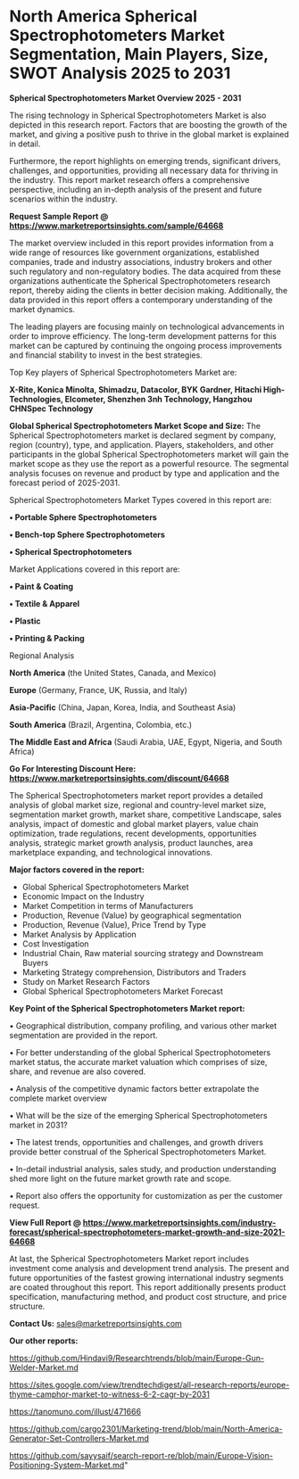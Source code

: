 # North America Spherical Spectrophotometers Market Segmentation, Main Players, Size, SWOT Analysis 2025 to 2031

<Strong> Spherical Spectrophotometers Market Overview 2025 - 2031</strong>

The rising technology in Spherical Spectrophotometers Market is also depicted in this research report. Factors that are boosting the growth of the market, and giving a positive push to thrive in the global market is explained in detail.

Furthermore, the report highlights on emerging trends, significant drivers, challenges, and opportunities, providing all necessary data for thriving in the industry. This report market research offers a comprehensive perspective, including an in-depth analysis of the present and future scenarios within the industry.

<strong>Request Sample Report @ <a href=https://www.marketreportsinsights.com/sample/64668>https://www.marketreportsinsights.com/sample/64668</a></strong>

The market overview included in this report provides information from a wide range of resources like government organizations, established companies, trade and industry associations, industry brokers and other such regulatory and non-regulatory bodies. The data acquired from these organizations authenticate the Spherical Spectrophotometers research report, thereby aiding the clients in better decision making. Additionally, the data provided in this report offers a contemporary understanding of the market dynamics.

The leading players are focusing mainly on technological advancements in order to improve efficiency. The long-term development patterns for this market can be captured by continuing the ongoing process improvements and financial stability to invest in the best strategies.

Top Key players of Spherical Spectrophotometers Market are:

<strong>X-Rite, Konica Minolta, Shimadzu, Datacolor, BYK Gardner, Hitachi High-Technologies, Elcometer, Shenzhen 3nh Technology, Hangzhou CHNSpec Technology</strong>

<strong><b>Global Spherical Spectrophotometers Market Scope and Size:</b></strong>
The Spherical Spectrophotometers market is declared segment by company, region (country), type, and application. Players, stakeholders, and other participants in the global Spherical Spectrophotometers market will gain the market scope as they use the report as a powerful resource. The segmental analysis focuses on revenue and product by type and application and the forecast period of 2025-2031.

Spherical Spectrophotometers Market Types covered in this report are:

<strong>• Portable Sphere Spectrophotometers

• Bench-top Sphere Spectrophotometers

• Spherical Spectrophotometers</strong>

Market Applications covered in this report are:

<strong>• Paint & Coating

• Textile & Apparel

• Plastic

• Printing & Packing</strong> 

Regional Analysis

<strong>North America</strong> (the United States, Canada, and Mexico)

<strong>Europe</strong> (Germany, France, UK, Russia, and Italy)

<strong>Asia-Pacific</strong> (China, Japan, Korea, India, and Southeast Asia)

<strong>South America</strong> (Brazil, Argentina, Colombia, etc.)

<strong>The Middle East and Africa</strong> (Saudi Arabia, UAE, Egypt, Nigeria, and South Africa)

<strong>Go For Interesting Discount Here: <a href=https://www.marketreportsinsights.com/discount/64668>https://www.marketreportsinsights.com/discount/64668</a></strong>

The Spherical Spectrophotometers market report provides a detailed analysis of global market size, regional and country-level market size, segmentation market growth, market share, competitive Landscape, sales analysis, impact of domestic and global market players, value chain optimization, trade regulations, recent developments, opportunities analysis, strategic market growth analysis, product launches, area marketplace expanding, and technological innovations.

<strong><b>Major factors covered in the report:</b></strong>
<ul>
  <li>Global Spherical Spectrophotometers Market </li>
  <li>Economic Impact on the Industry</li>
  <li>Market Competition in terms of Manufacturers</li>
  <li>Production, Revenue (Value) by geographical segmentation</li>
  <li>Production, Revenue (Value), Price Trend by Type</li>
  <li>Market Analysis by Application</li>
  <li>Cost Investigation</li>
  <li>Industrial Chain, Raw material sourcing strategy and Downstream Buyers</li>
  <li>Marketing Strategy comprehension, Distributors and Traders</li>
  <li>Study on Market Research Factors</li>
  <li>Global Spherical Spectrophotometers Market Forecast</li>
</ul>

<strong><b>Key Point of the Spherical Spectrophotometers Market report:</b></strong>

• Geographical distribution, company profiling, and various other market segmentation are provided in the report.

• For better understanding of the global Spherical Spectrophotometers market status, the accurate market valuation which comprises of size, share, and revenue are also covered.

• Analysis of the competitive dynamic factors better extrapolate the complete market overview

• What will be the size of the emerging Spherical Spectrophotometers market in 2031?

• The latest trends, opportunities and challenges, and growth drivers provide better construal of the Spherical Spectrophotometers Market.

• In-detail industrial analysis, sales study, and production understanding shed more light on the future market growth rate and scope.

• Report also offers the opportunity for customization as per the customer request.

<strong><b>View Full Report @ <a href=https://www.marketreportsinsights.com/industry-forecast/spherical-spectrophotometers-market-growth-and-size-2021-64668>https://www.marketreportsinsights.com/industry-forecast/spherical-spectrophotometers-market-growth-and-size-2021-64668</a></b></strong>


At last, the Spherical Spectrophotometers Market report includes investment come analysis and development trend analysis. The present and future opportunities of the fastest growing international industry segments are coated throughout this report. This report additionally presents product specification, manufacturing method, and product cost structure, and price structure.

<strong>Contact Us:</strong>
sales@marketreportsinsights.com

<strong>Our other reports:</strong>

<a href=https://github.com/Hindavi9/Researchtrends/blob/main/Europe-Gun-Welder-Market.md>https://github.com/Hindavi9/Researchtrends/blob/main/Europe-Gun-Welder-Market.md</a>

<a href=https://sites.google.com/view/trendtechdigest/all-research-reports/europe-thyme-camphor-market-to-witness-6-2-cagr-by-2031>https://sites.google.com/view/trendtechdigest/all-research-reports/europe-thyme-camphor-market-to-witness-6-2-cagr-by-2031</a>

<a href=https://tanomuno.com/illust/471666>https://tanomuno.com/illust/471666</a>

<a href=https://github.com/cargo2301/Marketing-trend/blob/main/North-America-Generator-Set-Controllers-Market.md>https://github.com/cargo2301/Marketing-trend/blob/main/North-America-Generator-Set-Controllers-Market.md</a>

<a href=https://github.com/sayysaif/search-report-re/blob/main/Europe-Vision-Positioning-System-Market.md>https://github.com/sayysaif/search-report-re/blob/main/Europe-Vision-Positioning-System-Market.md</a>"
